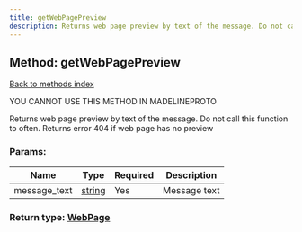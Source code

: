 ```yaml
---
title: getWebPagePreview
description: Returns web page preview by text of the message. Do not call this function to often. Returns error 404 if web page has no preview
---
```

## Method: getWebPagePreview  
[Back to methods index](index.md)


YOU CANNOT USE THIS METHOD IN MADELINEPROTO


Returns web page preview by text of the message. Do not call this function to often. Returns error 404 if web page has no preview

### Params:

| Name     |    Type       | Required | Description |
|----------|---------------|----------|-------------|
|message\_text|[string](../types/string.md) | Yes|Message text|


### Return type: [WebPage](../types/WebPage.md)


